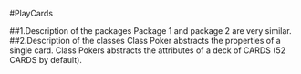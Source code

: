 #PlayCards

##1.Description of the packages
    Package 1 and package 2 are very similar.
##2.Description of the classes
    Class Poker abstracts the properties of a single card.
    Class Pokers abstracts the attributes of a deck of CARDS (52 CARDS by default).
